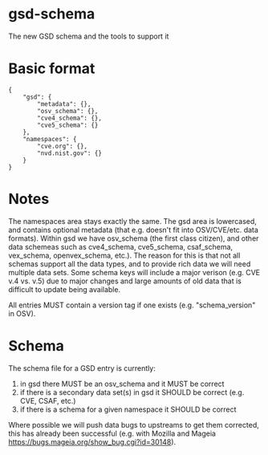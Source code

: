 # gsd-schema
The new GSD schema and the tools to support it

# Basic format

```
{
    "gsd": {
        "metadata": {},
        "osv_schema": {},
        "cve4_schema": {},
        "cve5_schema": {}
    },
    "namespaces": {
        "cve.org": {},
        "nvd.nist.gov": {}
    }
}
```

# Notes

The namespaces area stays exactly the same. The gsd area is lowercased, and contains optional metadata (that e.g. doesn't fit into OSV/CVE/etc. data formats). Within gsd we have osv_schema (the first class citizen), and other data schemeas such as cve4_schema, cve5_schema, csaf_schema, vex_schema, openvex_schema, etc.). The reason for this is that not all schemas support all the data types, and to provide rich data we will need multiple data sets. Some schema keys will include a major verison (e.g. CVE v.4 vs. v.5) due to major changes and large amounts of old data that is difficult to update being available.

All entries MUST contain a version tag if one exists (e.g. "schema_version" in OSV). 

# Schema

The schema file for a GSD entry is currently: 

1. in gsd there MUST be an osv_schema and it MUST be correct
2. if there is a secondary data set(s) in gsd it SHOULD be correct (e.g. CVE, CSAF, etc.)
3. if there is a schema for a given namespace it SHOULD be correct

Where possible we will push data bugs to upstreams to get them corrected, this has already been successful (e.g. with Mozilla and Mageia https://bugs.mageia.org/show_bug.cgi?id=30148).
